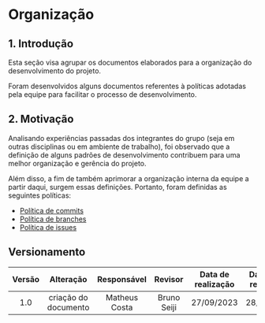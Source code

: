 # Organização

## 1. Introdução

Esta seção visa agrupar os documentos elaborados para a organização do desenvolvimento do projeto.

Foram desenvolvidos alguns documentos referentes à políticas adotadas pela equipe para facilitar o processo de desenvolvimento.

## 2. Motivação

Analisando experiências passadas dos integrantes do grupo (seja em outras disciplinas ou em ambiente de trabalho), foi observado que a definição de alguns padrões de desenvolvimento contribuem para uma melhor organização e gerência do projeto.

Além disso, a fim de também aprimorar a organização interna da equipe a partir daqui, surgem essas definições. Portanto, foram definidas as seguintes políticas:

- [Política de commits](/Organizacao/polit_commit.md)
- [Política de branches](/Organizacao/polit_branches.md)
- [Política de issues](/Organizacao/polit_issues.md)


## Versionamento

| Versão | Alteração |  Responsável  | Revisor | Data de realização | Data de revisão |
| :------: | :---: | :-----: | :----: | :----: | :-----: |
| 1.0    | criação do documento | Matheus Costa | Bruno Seiji | 27/09/2023| 28/09/23 |

